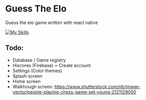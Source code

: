 # Guess The Elo
Guess the elo game written with react native

[![My Skills](https://skillicons.dev/icons?i=react,firebase)](https://skillicons.dev)

## Todo:
 - Database / Game registry
 - Hiscores (Firebase) + Create account 
 - Settings (Color themes)
 - Splash screen
 - Home screen
 - Walktrough screen: https://www.shutterstock.com/nb/image-vector/people-playing-chess-game-set-young-2121129050
